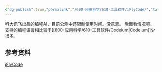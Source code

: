 ```yaml
---
{"dg-publish":true,"permalink":"/600-应用科学/610-工具软件/iFlyCode/","tags":["AI/编程"],"noteIcon":""}
---
```


科大讯飞出品的编程AI，目前公测中还限制使用时间。没意思。
后面看情况吧。支持的编程语言相比较于[[600-应用科学/610-工具软件/Codeium\|Codeium]]少很多。


## 参考资料
[iFlyCode](https://iflycode.xfyun.cn/)